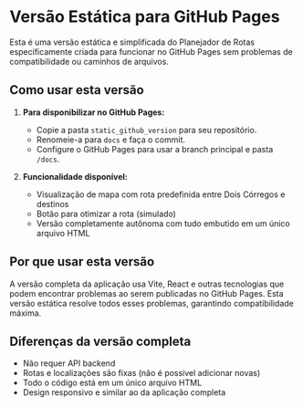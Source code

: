# Versão Estática para GitHub Pages

Esta é uma versão estática e simplificada do Planejador de Rotas especificamente criada para funcionar no GitHub Pages sem problemas de compatibilidade ou caminhos de arquivos.

## Como usar esta versão

1. **Para disponibilizar no GitHub Pages:**
   - Copie a pasta `static_github_version` para seu repositório.
   - Renomeie-a para `docs` e faça o commit.
   - Configure o GitHub Pages para usar a branch principal e pasta `/docs`.

2. **Funcionalidade disponível:**
   - Visualização de mapa com rota predefinida entre Dois Córregos e destinos
   - Botão para otimizar a rota (simulado)
   - Versão completamente autônoma com tudo embutido em um único arquivo HTML

## Por que usar esta versão

A versão completa da aplicação usa Vite, React e outras tecnologias que podem encontrar problemas ao serem publicadas no GitHub Pages. Esta versão estática resolve todos esses problemas, garantindo compatibilidade máxima.

## Diferenças da versão completa

- Não requer API backend
- Rotas e localizações são fixas (não é possível adicionar novas)
- Todo o código está em um único arquivo HTML
- Design responsivo e similar ao da aplicação completa